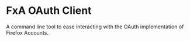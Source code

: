# FxA OAuth Client

A command line tool to ease interacting with the OAuth implementation of
Firefox Accounts.


